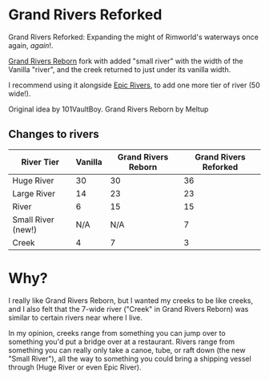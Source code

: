 # Grand Rivers Reforked

Grand Rivers Reforked: Expanding the might of Rimworld's waterways once again, *again*!.

[Grand Rivers Reborn](https://steamcommunity.com/sharedfiles/filedetails/?id=1675451818) fork with added "small river" with the width of the Vanilla "river", and the creek returned to just under its vanilla width.

I recommend using it alongside [Epic Rivers](https://steamcommunity.com/sharedfiles/filedetails/?id=1668694277), to add one more tier of river (50 wide!).

Original idea by 101VaultBoy. Grand Rivers Reborn by Meltup

## Changes to rivers

| River Tier         | Vanilla | Grand Rivers Reborn | Grand Rivers Reforked |
| ------------------ | ------- | ------------------- | --------------------- |
| Huge River         | 30      | 30                  | 36                    |
| Large River        | 14      | 23                  | 23                    |
| River              | 6       | 15                  | 15                    |
| Small River (new!) | N/A     | N/A                 | 7                     |
| Creek              | 4       | 7                   | 3                     |

# Why?
I really like Grand Rivers Reborn, but I wanted my creeks to be like creeks, and I also felt that the 7-wide river ("Creek" in Grand Rivers Reborn) was similar to certain rivers near where I live.

In my opinion, creeks range from something you can jump over to something you'd put a bridge over at a restaurant. Rivers range from something you can really only take a canoe, tube, or raft down (the new "Small River"), all the way to something you could bring a shipping vessel through (Huge River or even Epic River).